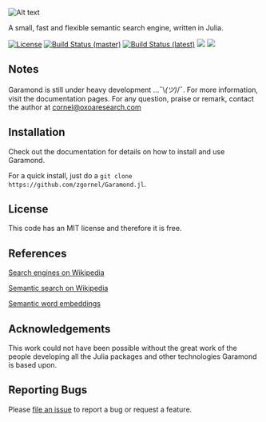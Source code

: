 ![Alt text](https://github.com/zgornel/Garamond.jl/blob/master/docs/src/assets/logo.png)

A small, fast and flexible semantic search engine, written in Julia.

[![License](http://img.shields.io/badge/license-MIT-brightgreen.svg?style=flat)](LICENSE.md) 
[![Build Status (master)](https://travis-ci.com/zgornel/Garamond.jl.svg?token=8HcgFtAjpxwpdXiu8Fon&branch=master)](https://travis-ci.com/zgornel/Garamond.jl)
[![Build Status (latest)](https://travis-ci.com/zgornel/Garamond.jl.svg?token=8HcgFtAjpxwpdXiu8Fon&branch=latest)](https://travis-ci.com/zgornel/Garamond.jl)
[![](https://img.shields.io/badge/docs-stable-blue.svg)](https://zgornel.github.io/Garamond.jl/stable)
[![](https://img.shields.io/badge/docs-dev-blue.svg)](https://zgornel.github.io/Garamond.jl/dev)


## Notes
Garamond is still under heavy development ...¯\\_(ツ)_/¯. For more information, visit the documentation pages. For any question, praise or remark, contact the author at cornel@oxoaresearch.com


## Installation
Check out the documentation for details on how to install and use Garamond.

For a quick install, just do a `git clone https://github.com/zgornel/Garamond.jl`.


## License
This code has an MIT license and therefore it is free.


## References
[Search engines on Wikipedia](https://en.wikipedia.org/wiki/Web_search_engine)

[Semantic search on Wikipedia](https://en.wikipedia.org/wiki/Semantic_search)

[Semantic word embeddings](http://www.offconvex.org/2015/12/12/word-embeddings-1/)


## Acknowledgements
This work could not have been possible without the great work of the people developing all the Julia packages and other technologies Garamond is based upon.


## Reporting Bugs
Please [file an issue](https://github.com/zgornel/Garamond.jl/issues/new) to report a bug or request a feature.

